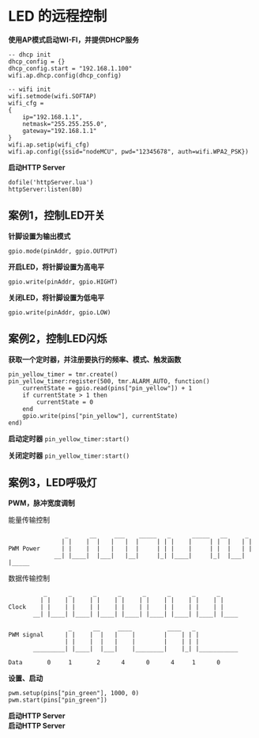 # LED 的远程控制

**使用AP模式启动WI-FI，并提供DHCP服务**  

```
-- dhcp init
dhcp_config = {}
dhcp_config.start = "192.168.1.100"
wifi.ap.dhcp.config(dhcp_config)

-- wifi init
wifi.setmode(wifi.SOFTAP)
wifi_cfg =
{
    ip="192.168.1.1",
    netmask="255.255.255.0",
    gateway="192.168.1.1"
}
wifi.ap.setip(wifi_cfg)
wifi.ap.config({ssid="nodeMCU", pwd="12345678", auth=wifi.WPA2_PSK})
```

**启动HTTP Server**  
```
dofile('httpServer.lua')
httpServer:listen(80)
```

## 案例1，控制LED开关

**针脚设置为输出模式**  
```
gpio.mode(pinAddr, gpio.OUTPUT)
```
**开启LED，将针脚设置为高电平**  
```
gpio.write(pinAddr, gpio.HIGHT)
```
**关闭LED，将针脚设置为低电平**  
```
gpio.write(pinAddr, gpio.LOW)
```

## 案例2，控制LED闪烁  

**获取一个定时器，并注册要执行的频率、模式、触发函数**  
```
pin_yellow_timer = tmr.create()
pin_yellow_timer:register(500, tmr.ALARM_AUTO, function() 
    currentState = gpio.read(pins["pin_yellow"]) + 1
    if currentState > 1 then 
        currentState = 0 
    end
    gpio.write(pins["pin_yellow"], currentState)
end)
```

**启动定时器** `pin_yellow_timer:start()`

**关闭定时器** `pin_yellow_timer:start()`

## 案例3，LED呼吸灯
**PWM，脉冲宽度调制**  

能量传输控制  
```
                _      __     ___    _____   _      _____   __     _   
               | |    |  |   |   |  |     | | |    |     | |  |   | | 
PWM Power      | |    |  |   |   |  |     | | |    |     | |  |   | |  
             __| |____|  |___|   |__|     |_| |____|     |_|  |___| |_____
```
数据传输控制  
```
          _      _      _      _      _      _      _      _     
         | |    | |    | |    | |    | |    | |    | |    | |    
Clock    | |    | |    | |    | |    | |    | |    | |    | |    
       __| |____| |____| |____| |____| |____| |____| |____| |____

                 _      __     ____          ____   _
PWM signal      | |    |  |   |    |        |    | | |
                | |    |  |   |    |        |    | | |
       _________| |____|  |___|    |________|    |_| |___________

Data       0     1       2      4      0      4     1      0
```

**设置、启动**  
```
pwm.setup(pins["pin_green"], 1000, 0)
pwm.start(pins["pin_green"])
```

**启动HTTP Server**  
**启动HTTP Server**  
